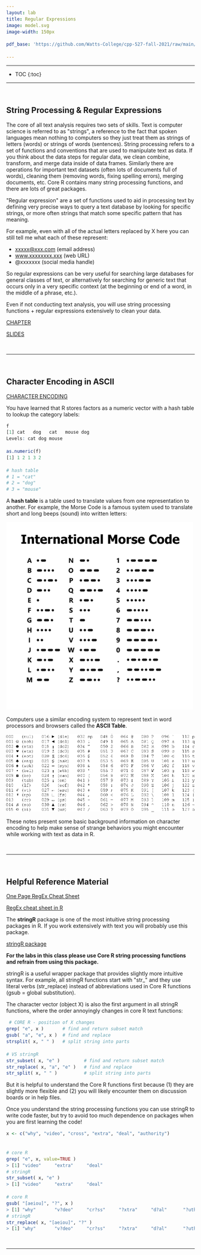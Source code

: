 ```yaml
---
layout: lab
title: Regular Expressions  
image: model.svg
image-width: 150px

pdf_base: 'https://github.com/Watts-College/cpp-527-fall-2021/raw/main/'  

---
```


<div class = "uk-container uk-container-small">

-----------------------

* TOC
{:toc}

-----------------------

<br>
  
## String Processing & Regular Expressions

The core of all text analysis requires two sets of skills. Text is computer science is referred to as "strings", a reference to the fact that spoken languages mean nothing to computers so they just treat them as strings of letters (words) or strings of words (sentences). String processing refers to a set of functions and conventions that are used to manipulate text as data. If you think about the data steps for regular data, we clean combine, transform, and merge data inside of data frames. Similarly there are operations for important text datasets (often lots of documents full of words), cleaning them (removing words, fixing spelling errors), merging documents, etc. Core R contains many string processing functions, and there are lots of great packages. 

"Regular expression" are a set of functions used to aid in processing text by defining very precise ways to query a text database by looking for specific strings, or more often strings that match some specific pattern that has meaning. 
  
For example, even with all of the actual letters replaced by X here you can still tell me what each of these represent: 

* xxxxx@xxx.com   (email address) 
* www.xxxxxxxx.xxx   (web URL)
* @xxxxxxx  (social media handle) 

So regular expressions can be very useful for searching large databases for general classes of text, or alternatively for searching for generic text that occurs only in a very specific context (at the beginning or end of a word, in the middle of a phrase, etc.). 

Even if not conducting text analysis, you will use string processing functions + regular expressions extensively to clean your data. 

<a class="uk-button uk-button-default" href="../string-processing.html">CHAPTER</a>

<a class="uk-button uk-button-default" href="../string-processing-slides.pdf">SLIDES</a>

<br>
<hr>
<br>

## Character Encoding in ASCII  

<a class="uk-button uk-button-default" href="../ascii/">CHARACTER ENCODING</a>
  
You have learned that R stores factors as a numeric vector with a hash table to lookup the category labels: 
  
```r
f
[1] cat   dog   cat   mouse dog  
Levels: cat dog mouse

as.numeric(f)
[1] 1 2 1 3 2

# hash table 
# 1 = "cat"
# 2 = "dog"
# 3 = "mouse"
```  
  
A **hash table** is a table used to translate values from one representation to another. For example, the Morse Code is a famous system used to translate short and long beeps (sound) into written letters: 
  
![](images/morse-code.png)
  
Computers use a similar encoding system to represent text in word processors and browsers called the **ASCII Table**.

![](images/simple-ascii.gif)  
  
These notes present some basic background information on character encoding to help make sense of strange behaviors you might encounter while working with text as data in R.  
  
<br>
<hr>
<br>
  
## Helpful Reference Material

[One Page RegEx Cheat Sheet](https://github.com/DS4PS/cpp-527-spr-2020/raw/master/lectures/regular-expressions%20one-page-cheat-sheet.pdf) 

[RegEx cheat sheet in R](https://github.com/DS4PS/cpp-527-spr-2020/raw/master/lectures/RegExCheatsheetInR.pdf)


The **stringR** package is one of the most intuitive string processing packages in R. If you work extensively with text you will probably use this package. 

[stringR package](https://cran.r-project.org/web/packages/stringr/vignettes/stringr.html)
  
**For the labs in this class please use Core R string processing functions and refrain from using this package.** 
  
stringR is a useful wrapper package that provides slightly more intuitive syntax. For example, all stringR functions start with "str_" and they use literal verbs (str_replace) instead of abbreviations used in Core R functions (gsub = global substitution). 
  
The character vector (object X) is also the first argument in all stringR functions, where the order annoyingly changes in core R text functions:
  
```r
 # CORE R - position of X changes
grep( "e", x )       # find and return subset match
gsub( "a", "e", x )  # find and replace
strsplit( x, " " )   # split string into parts

# VS stringR
str_subset( x, "e" )         # find and return subset match
str_replace( x, "a", "e" )   # find and replace
str_split( x, " " )          # split string into parts
``` 
  
But it is helpful to understand the Core R functions first because (1) they are slightly more flexible and (2) you will likely encounter them on discussion boards or in help files.  
  
Once you understand the string processing functions you can use stringR to write code faster, but try to avoid too much dependence on packages when you are first learning the code! 
  
  
```r
x <- c("why", "video", "cross", "extra", "deal", "authority")


# core R
grep( "e", x, value=TRUE )
> [1] "video"     "extra"     "deal"
# stringR
str_subset( x, "e" )
> [1] "video"     "extra"     "deal"

# core R
gsub( "[aeiou]", "?", x )
> [1] "why"       "v?deo"     "cr?ss"     "?xtra"     "d?al"      "?uthority"
# stringR
str_replace( x, "[aeiou]", "?" )
> [1] "why"       "v?deo"     "cr?ss"     "?xtra"     "d?al"      "?uthority"
```
  

  
<br>
<hr>
<br>
<br>

</div>

